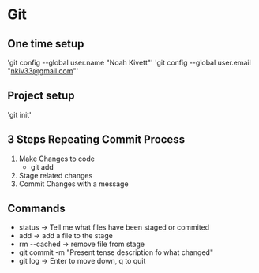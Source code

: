 # Git

## One time setup 

'git config --global user.name "Noah Kivett"'
'git config --global user.email "nkiv33@gmail.com"' 

## Project setup

'git init'

## 3 Steps Repeating Commit Process

1. Make Changes to code
    * git add
2. Stage related changes
3. Commit Changes with a message

## Commands 

* status -> Tell me what files have been staged or commited
* add -> add a file to the stage
* rm --cached -> remove file from stage
* git commit -m "Present tense description fo what changed"
* git log -> Enter to move down, q to quit
